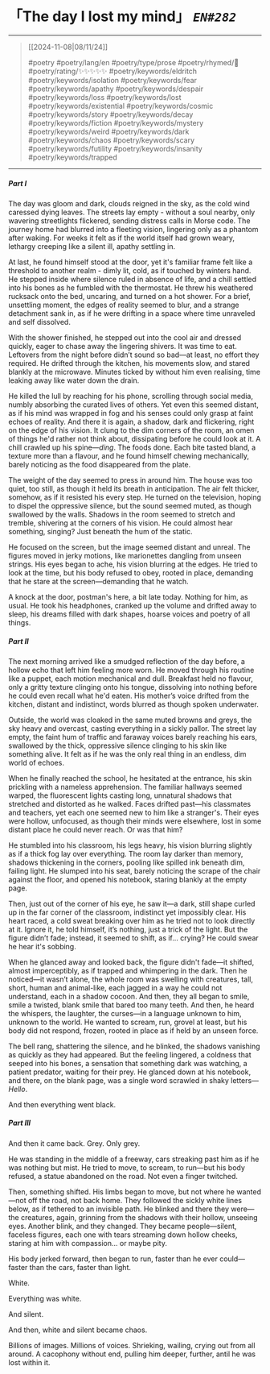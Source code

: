 # 「The day I lost my mind」 *`EN#282`*

---

> [[2024-11-08|08/11/24]]
> 
> #poetry 
> #poetry/lang/en 
> #poetry/type/prose
> #poetry/rhymed/🔴 
> #poetry/rating/✨✨✨✨✨ 
> #poetry/keywords/eldritch #poetry/keywords/isolation #poetry/keywords/fear #poetry/keywords/apathy #poetry/keywords/despair #poetry/keywords/loss #poetry/keywords/lost #poetry/keywords/existential #poetry/keywords/cosmic #poetry/keywords/story #poetry/keywords/decay #poetry/keywords/fiction #poetry/keywords/mystery #poetry/keywords/weird #poetry/keywords/dark #poetry/keywords/chaos #poetry/keywords/scary #poetry/keywords/futility #poetry/keywords/insanity #poetry/keywords/trapped 

---

##### Part I

The day was gloom and dark, clouds reigned in the sky, as the cold wind caressed dying leaves. The streets lay empty - without a soul nearby, only wavering streetlights flickered, sending distress calls in Morse code. The journey home had blurred into a fleeting vision, lingering only as a phantom after waking. For weeks it felt as if the world itself had grown weary, lethargy creeping like a silent ill, apathy settling in.

At last, he found himself stood at the door, yet it's familiar frame felt like a threshold to another realm - dimly lit, cold, as if touched by winters hand. He stepped inside where silence ruled in absence of life, and a chill settled into his bones as he fumbled with the thermostat. He threw his weathered rucksack onto the bed, uncaring, and turned on a hot shower. For a brief, unsettling moment, the edges of reality seemed to blur, and a strange detachment sank in, as if he were drifting in a space where time unraveled and self dissolved.

With the shower finished, he stepped out into the cool air and dressed quickly, eager to chase away the lingering shivers. It was time to eat. Leftovers from the night before didn’t sound so bad—at least, no effort they required. He drifted through the kitchen, his movements slow, and stared blankly at the microwave. Minutes ticked by without him even realising, time leaking away like water down the drain.

He killed the lull by reaching for his phone, scrolling through social media, numbly absorbing the curated lives of others. Yet even this seemed distant, as if his mind was wrapped in fog and his senses could only grasp at faint echoes of reality. And there it is again, a shadow, dark and flickering, right on the edge of his vision. It clung to the dim corners of the room, an omen of things he'd rather not think about, dissipating before he could look at it. A chill crawled up his spine—*ding*. The foods done. Each bite tasted bland, a texture more than a flavour, and he found himself chewing mechanically, barely noticing as the food disappeared from the plate.

The weight of the day seemed to press in around him. The house was too quiet, too still, as though it held its breath in anticipation. The air felt thicker, somehow, as if it resisted his every step. He turned on the television, hoping to dispel the oppressive silence, but the sound seemed muted, as though swallowed by the walls. Shadows in the room seemed to stretch and tremble, shivering at the corners of his vision. He could almost hear something, singing? Just beneath the hum of the static.

He focused on the screen, but the image seemed distant and unreal. The figures moved in jerky motions, like marionettes dangling from unseen strings. His eyes began to ache, his vision blurring at the edges. He tried to look at the time, but his body refused to obey, rooted in place, demanding that he stare at the screen—demanding that he watch.

A knock at the door, postman's here, a bit late today. Nothing for him, as usual. He took his headphones, cranked up the volume and drifted away to sleep, his dreams filled with dark shapes, hoarse voices and poetry of all things.

##### Part II

The next morning arrived like a smudged reflection of the day before, a hollow echo that left him feeling more worn. He moved through his routine like a puppet, each motion mechanical and dull. Breakfast held no flavour, only a gritty texture clinging onto his tongue, dissolving into nothing before he could even recall what he'd eaten. His mother’s voice drifted from the kitchen, distant and indistinct, words blurred as though spoken underwater.

Outside, the world was cloaked in the same muted browns and greys, the sky heavy and overcast, casting everything in a sickly pallor. The street lay empty, the faint hum of traffic and faraway voices barely reaching his ears, swallowed by the thick, oppressive silence clinging to his skin like something alive. It felt as if he was the only real thing in an endless, dim world of echoes.

When he finally reached the school, he hesitated at the entrance, his skin prickling with a nameless apprehension. The familiar hallways seemed warped, the fluorescent lights casting long, unnatural shadows that stretched and distorted as he walked. Faces drifted past—his classmates and teachers, yet each one seemed new to him like a stranger's. Their eyes were hollow, unfocused, as though their minds were elsewhere, lost in some distant place he could never reach. Or was that him?

He stumbled into his classroom, his legs heavy, his vision blurring slightly as if a thick fog lay over everything. The room lay darker than memory, shadows thickening in the corners, pooling like spilled ink beneath dim, failing light. He slumped into his seat, barely noticing the scrape of the chair against the floor, and opened his notebook, staring blankly at the empty page.

Then, just out of the corner of his eye, he saw it—a dark, still shape curled up in the far corner of the classroom, indistinct yet impossibly clear. His heart raced, a cold sweat breaking over him as he tried not to look directly at it. Ignore it, he told himself, it’s nothing, just a trick of the light. But the figure didn’t fade; instead, it seemed to shift, as if... crying? He could swear he hear it's sobbing.

When he glanced away and looked back, the figure didn't fade—it shifted, almost imperceptibly, as if trapped and whimpering in the dark. Then he noticed—it wasn’t alone, the whole room was swelling with creatures, tall, short, human and animal-like, each jagged in a way he could not understand, each in a shadow cocoon. And then, they all began to smile, smile a twisted, blank smile that bared too many teeth. And then, he heard the whispers, the laughter, the curses—in a language unknown to him, unknown to the world. He wanted to scream, run, grovel at least, but his body did not respond, frozen, rooted in place as if held by an unseen force.

The bell rang, shattering the silence, and he blinked, the shadows vanishing as quickly as they had appeared. But the feeling lingered, a coldness that seeped into his bones, a sensation that something dark was watching, a patient predator, waiting for their prey. He glanced down at his notebook, and there, on the blank page, was a single word scrawled in shaky letters—*Hello*.

And then everything went black.

##### Part III

And then it came back. Grey. Only grey.

He was standing in the middle of a freeway, cars streaking past him as if he was nothing but mist. He tried to move, to scream, to run—but his body refused, a statue abandoned on the road. Not even a finger twitched.

Then, something shifted. His limbs began to move, but not where he wanted—not off the road, not back home. They followed the sickly white lines below, as if tethered to an invisible path. He blinked and there they were—the creatures, again, grinning from the shadows with their hollow, unseeing eyes. Another blink, and they changed. They became people—silent, faceless figures, each one with tears streaming down hollow cheeks, staring at him with compassion… or maybe pity.

His body jerked forward, then began to run, faster than he ever could—faster than the cars, faster than light.

White.

Everything was white.

And silent.

And then, white and silent became chaos.

Billions of images. Millions of voices. Shrieking, wailing, crying out from all around. A cacophony without end, pulling him deeper, further, antil he was lost within it.